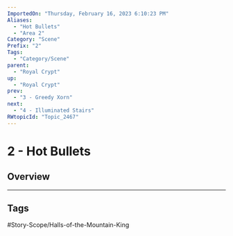 ```yaml
---
ImportedOn: "Thursday, February 16, 2023 6:10:23 PM"
Aliases:
  - "Hot Bullets"
  - "Area 2"
Category: "Scene"
Prefix: "2"
Tags:
  - "Category/Scene"
parent:
  - "Royal Crypt"
up:
  - "Royal Crypt"
prev:
  - "3 - Greedy Xorn"
next:
  - "4 - Illuminated Stairs"
RWtopicId: "Topic_2467"
---
```

# 2 - Hot Bullets
## Overview

---
## Tags
#Story-Scope/Halls-of-the-Mountain-King

